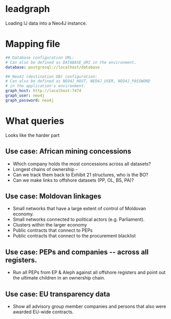 # leadgraph

Loading IJ data into a Neo4J instance. 


# Mapping file

```yaml
## Database configuration URL:
# Can also be defined as DATABASE_URI in the environment.
database: postgresql://localhost/database

## Neo4J (destination DB) configuration:
# Can also be defined as NEO4J_HOST, NEO4J_USER, NEO4J_PASSWORD
# in the application's environment.
graph_host: http://localhost:7474
graph_user: neo4j
graph_password: neo4j
```

# What queries

Looks like the harder part 

## Use case: African mining concessions

* Which company holds the most concessions across all datasets?
* Longest chains of ownership - 
* Can we track them back to Exhibit 21 structures, who is the BO?
* Can we make links to offshore datasets (PP, OL, BS, PA)?

## Use case: Moldovan linkages

* Small networks that have a large extent of control of Moldovan economy.
* Small networks connected to political actors (e.g. Parliament).
* Clusters within the larger economy
* Public contracts that connect to PEPs
* Public contracts that connect to the procurement blacklist

## Use case: PEPs and companies -- across all registers.

* Run all PEPs from EP & Aleph against all offshore registers and point
  out the ultimate children in an ownership chain.

## Use case: EU transparency data

* Show all advisory group member companies and persons that also 
  were awarded EU-wide contracts.
